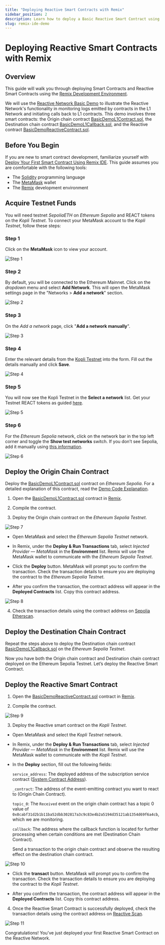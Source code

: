 ```yaml
---
title: "Deploying Reactive Smart Contracts with Remix"
sidebar_position: 2
description: Learn how to deploy a Basic Reactive Smart Contract using Remix IDE. Ideal for mastering Reactive Network fundamentals.
slug: remix-ide-demo
---
```


# Deploying Reactive Smart Contracts with Remix

## Overview

This guide will walk you through deploying Smart Contracts and Reactive Smart Contracts using the [Remix Development Environment](https://remix.ethereum.org/).

We will use the [Reactive Network Basic Demo](https://github.com/Reactive-Network/reactive-smart-contract-demos/tree/main/src/demos/basic) to illustrate the Reactive Network's functionality in monitoring logs emitted by contracts in the L1 Network and initiating calls back to L1 contracts. This demo involves three smart contracts: the Origin chain contract [BasicDemoL1Contract.sol](https://github.com/Reactive-Network/reactive-smart-contract-demos/blob/main/src/demos/basic/BasicDemoL1Contract.sol), the Destination chain contract [BasicDemoL1Callback.sol](https://github.com/Reactive-Network/reactive-smart-contract-demos/blob/main/src/demos/basic/BasicDemoL1Callback.sol), and the Reactive contract [BasicDemoReactiveContract.sol](https://github.com/Reactive-Network/reactive-smart-contract-demos/blob/main/src/demos/basic/BasicDemoReactiveContract.sol).

## Before You Begin

If you are new to smart contract development, familiarize yourself with [Deploy Your First Smart Contract Using Remix IDE](https://blog.reactive.network/deploy-your-first-smart-contract-using-remix-ide-2/). This guide assumes you are comfortable with the following tools:

* The [Solidity](https://soliditylang.org/) programming language
* The [MetaMask](https://metamask.io/) wallet
* The [Remix](https://remix.ethereum.org/) development environment

## Acquire Testnet Funds

You will need testnet *SepoliaETH* on *Ethereum Sepolia* and REACT tokens on the *Kopli Testnet*. To connect your MetaMask account to the *Kopli Testnet*, follow these steps:

### Step 1

Click on the **MetaMask** icon to view your account.

![Step 1](img/1.png)

### Step 2

By default, you will be connected to the Ethereum Mainnet. Click on the *dropdown* menu and select **Add Network**. This will open the MetaMask settings page in the "Networks > **Add a network**" section.

![Step 2](img/2.png)

### Step 3

On the *Add a network* page, click "**Add a network manually**".

![Step 3](img/3.png)

### Step 4

Enter the relevant details from the [Kopli Testnet](/kopli-testnet#get-kopli-testnet-react) into the form. Fill out the details manually and click **Save**.

![Step 4](img/4.png)

### Step 5

You will now see the Kopli Testnet in the **Select a network** list. Get your Testnet REACT tokens as guided [here](https://dev.reactive.network/docs/kopli-testnet#how-to-get-kopli-testnet-react).

![Step 5](img/5.png)

### Step 6

For the *Ethereum Sepolia* network, click on the network bar in the top left corner and toggle the **Show test networks** switch. If you don’t see Sepolia, add it manually using [this information](https://www.coingecko.com/learn/sepolia-eth).

![Step 6](img/6.png)

## Deploy the Origin Chain Contract

Deploy the [BasicDemoL1Contract.sol](https://github.com/Reactive-Network/reactive-bounties/blob/main/src/demos/basic/BasicDemoL1Contract.sol) contract on *Ethereum Sepolia*. For a detailed explanation of this contract, read the [Demo Code Explanation](https://dev.reactive.network/education/use-cases/use-case-1).

1. Open the [BasicDemoL1Contract.sol](https://github.com/Reactive-Network/reactive-bounties/blob/main/src/demos/basic/BasicDemoL1Contract.sol) contract in [Remix](https://remix.ethereum.org/).

2. Compile the contract.

3. Deploy the Origin chain contract on the *Ethereum Sepolia Testnet*.

![Step 7](img/7.png)

* Open MetaMask and select the *Ethereum Sepolia Testnet* network.

* In Remix, under the **Deploy & Run Transactions** tab, select *Injected Provider — MetaMask* in the **Environment** list. Remix will use the MetaMask wallet to communicate with the *Ethereum Sepolia Testnet*.

* Click the **Deploy** button. MetaMask will prompt you to confirm the transaction. Check the transaction details to ensure you are deploying the contract to the *Ethereum Sepolia Testnet*.

* After you confirm the transaction, the contract address will appear in the **Deployed Contracts** list. Copy this contract address.

![Step 8](img/8.png)

4. Check the transaction details using the contract address on [Sepolia Etherscan](https://sepolia.etherscan.io/).

## Deploy the Destination Chain Contract

Repeat the steps above to deploy the Destination chain contract [BasicDemoL1Callback.sol](https://github.com/Reactive-Network/reactive-bounties/blob/main/src/demos/basic/BasicDemoL1Callback.sol) on the *Ethereum Sepolia Testnet*.

Now you have both the Origin chain contract and Destination chain contract deployed on the Ethereum Sepolia Testnet. Let’s deploy the Reactive Smart Contract.

## Deploy the Reactive Smart Contract

1. Open the [BasicDemoReactiveContract.sol](https://github.com/Reactive-Network/reactive-bounties/blob/main/src/demos/basic/BasicDemoReactiveContract.sol) contract in [Remix](https://remix.ethereum.org/).

2. Compile the contract.

![Step 9](img/9.png)

3. Deploy the Reactive smart contract on the *Kopli Testnet*.

* Open MetaMask and select the *Kopli Testnet* network.

* In Remix, under the **Deploy & Run Transactions** tab, select *Injected Provider — MetaMask* in the **Environment** list. Remix will use the MetaMask wallet to communicate with the *Kopli Testnet*.

* In the **Deploy** section, fill out the following fields:

    `service_address`: The deployed address of the subscription service contract ([System Contract Address](/kopli-testnet#kopli-testnet-information)).
    
    `_contract`: The address of the event-emitting contract you want to react to (Origin Chain Contract).
    
    `topic_0`: The `Received` event on the origin chain contract has a topic 0 value of `0x8cabf31d2b1b11ba52dbb302817a3c9c83e4b2a5194d35121ab1354d69f6a4cb`, which we are monitoring.
    
    `callback`: The address where the callback function is located for further processing when certain conditions are met (Destination Chain Contract).

  Send a transaction to the origin chain contract and observe the resulting effect on the destination chain contract.

![Step 10](img/10.png)

* Click the **transact** button. MetaMask will prompt you to confirm the transaction. Check the transaction details to ensure you are deploying the contract to the *Kopli Testnet*.

* After you confirm the transaction, the contract address will appear in the **Deployed Contracts** list. Copy this contract address.

4. Once the Reactive Smart Contract is successfully deployed, check the transaction details using the contract address on [Reactive Scan](https://kopli.reactscan.net/).

![Step 11](img/11.png)

Congratulations! You've just deployed your first Reactive Smart Contract on the Reactive Network.
